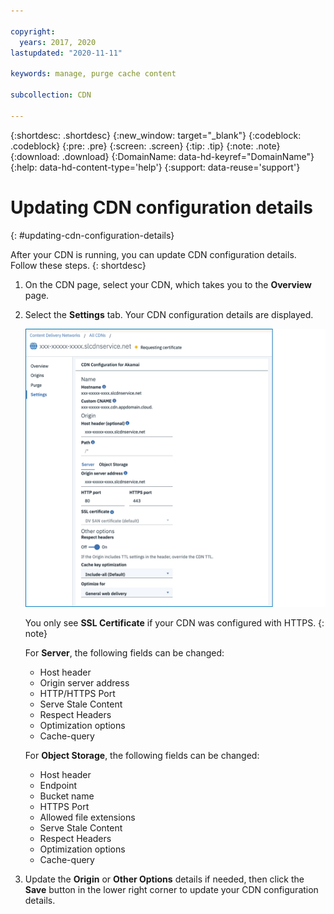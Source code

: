 ```yaml
---

copyright:
  years: 2017, 2020
lastupdated: "2020-11-11"

keywords: manage, purge cache content

subcollection: CDN

---
```


{:shortdesc: .shortdesc}
{:new_window: target="_blank"}
{:codeblock: .codeblock}
{:pre: .pre}
{:screen: .screen}
{:tip: .tip}
{:note: .note}
{:download: .download}
{:DomainName: data-hd-keyref="DomainName"}
{:help: data-hd-content-type='help'}
{:support: data-reuse='support'}

# Updating CDN configuration details
{: #updating-cdn-configuration-details}

After your CDN is running, you can update CDN configuration details. Follow these steps.
{: shortdesc}

1. On the CDN page, select your CDN, which takes you to the **Overview** page.
2. Select the **Settings** tab. Your CDN configuration details are displayed.

   ![Settings tab](images/settings-tab.png)

   You only see **SSL Certificate** if your CDN was configured with HTTPS.
   {: note}

   For **Server**, the following fields can be changed:
      * Host header
      * Origin server address
      * HTTP/HTTPS Port
      * Serve Stale Content
      * Respect Headers
      * Optimization options
      * Cache-query

   For **Object Storage**, the following fields can be changed:
      * Host header
      * Endpoint
      * Bucket name
      * HTTPS Port
      * Allowed file extensions
      * Serve Stale Content
      * Respect Headers
      * Optimization options
      * Cache-query

3. Update the **Origin** or **Other Options** details if needed, then click the **Save** button in the lower right corner to update your CDN configuration details.
